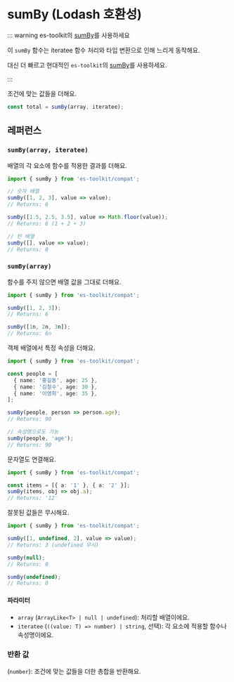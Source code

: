 # sumBy (Lodash 호환성)

::: warning es-toolkit의 [sumBy](../../math/sumBy.md)를 사용하세요

이 `sumBy` 함수는 iteratee 함수 처리와 타입 변환으로 인해 느리게 동작해요.

대신 더 빠르고 현대적인 `es-toolkit`의 [sumBy](../../math/sumBy.md)를 사용하세요.

:::

조건에 맞는 값들을 더해요.

```typescript
const total = sumBy(array, iteratee);
```

## 레퍼런스

### `sumBy(array, iteratee)`

배열의 각 요소에 함수를 적용한 결과를 더해요.

```typescript
import { sumBy } from 'es-toolkit/compat';

// 숫자 배열
sumBy([1, 2, 3], value => value);
// Returns: 6

sumBy([1.5, 2.5, 3.5], value => Math.floor(value));
// Returns: 6 (1 + 2 + 3)

// 빈 배열
sumBy([], value => value);
// Returns: 0
```

### `sumBy(array)`

함수를 주지 않으면 배열 값을 그대로 더해요.

```typescript
import { sumBy } from 'es-toolkit/compat';

sumBy([1, 2, 3]);
// Returns: 6

sumBy([1n, 2n, 3n]);
// Returns: 6n
```

객체 배열에서 특정 속성을 더해요.

```typescript
import { sumBy } from 'es-toolkit/compat';

const people = [
  { name: '홍길동', age: 25 },
  { name: '김철수', age: 30 },
  { name: '이영희', age: 35 },
];

sumBy(people, person => person.age);
// Returns: 90

// 속성명으로도 가능
sumBy(people, 'age');
// Returns: 90
```

문자열도 연결해요.

```typescript
import { sumBy } from 'es-toolkit/compat';

const items = [{ a: '1' }, { a: '2' }];
sumBy(items, obj => obj.a);
// Returns: '12'
```

잘못된 값들은 무시해요.

```typescript
import { sumBy } from 'es-toolkit/compat';

sumBy([1, undefined, 2], value => value);
// Returns: 3 (undefined 무시)

sumBy(null);
// Returns: 0

sumBy(undefined);
// Returns: 0
```

#### 파라미터

- `array` (`ArrayLike<T> | null | undefined`): 처리할 배열이에요.
- `iteratee` (`((value: T) => number) | string`, 선택): 각 요소에 적용할 함수나 속성명이에요.

### 반환 값

(`number`): 조건에 맞는 값들을 더한 총합을 반환해요.
